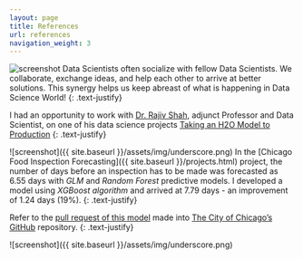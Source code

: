 ```yaml
---
layout: page
title: References
url: references
navigation_weight: 3
---
```


![screenshot]({{site.baseurl}}/assets/img/underscore.png)
Data Scientists often socialize with fellow Data Scientists. We collaborate, exchange ideas, and help each other to arrive at better solutions. This synergy helps us keep abreast of what is happening in Data Science World! 
{: .text-justify}

I had an opportunity to work with [Dr. Rajiv Shah](http://rajivshah.com/), adjunct Professor and Data Scientist, on one of his data science projects [Taking an H2O Model to Production](http://projects.rajivshah.com/blog/2016/08/22/H2O_prod/)
{: .text-justify}

![screenshot]({{ site.baseurl }}/assets/img/underscore.png)
In the [Chicago Food Inspection Forecasting]({{ site.baseurl }}/projects.html) project, the number of days before an inspection has to be made was forecasted as 6.55 days with _GLM_ and _Random Forest_ predictive models. I developed a model using _XGBoost algorithm_ and arrived at 7.79 days - an improvement of 1.24 days (19%). 
{: .text-justify}

Refer to the [pull request of this model](https://github.com/Chicago/food-inspections-evaluation/pull/98) made into [The City of Chicago’s GitHub](https://github.com/Chicago/food-inspections-evaluation) repository.
{: .text-justify}

![screenshot]({{ site.baseurl }}/assets/img/underscore.png)